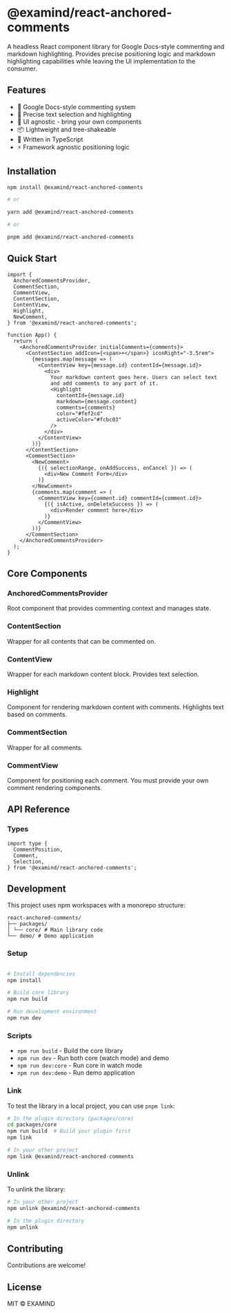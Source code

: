 # @examind/react-anchored-comments

A headless React component library for Google Docs-style commenting and markdown highlighting. Provides precise positioning logic and markdown highlighting capabilities while leaving the UI implementation to the consumer.

## Features

- 📝 Google Docs-style commenting system
- 🎯 Precise text selection and highlighting
- 🎨 UI agnostic - bring your own components
- 📦 Lightweight and tree-shakeable
- 💪 Written in TypeScript
- ⚡ Framework agnostic positioning logic

## Installation

```bash
npm install @examind/react-anchored-comments

# or

yarn add @examind/react-anchored-comments

# or

pnpm add @examind/react-anchored-comments
```

## Quick Start

```tsx
import {
  AnchoredCommentsProvider,
  CommentSection,
  CommentView,
  ContentSection,
  ContentView,
  Highlight,
  NewComment,
} from '@examind/react-anchored-comments';

function App() {
  return (
    <AnchoredCommentsProvider initialComments={comments}>
      <ContentSection addIcon={<span>+</span>} iconRight="-3.5rem">
        {messages.map(message => (
          <ContentView key={message.id} contentId={message.id}>
            <div>
              Your markdown content goes here. Users can select text
              and add comments to any part of it.
              <Highlight
                contentId={message.id}
                markdown={message.content}
                comments={comments}
                color="#fef2cd"
                activeColor="#fcbc03"
              />
            </div>
          </ContentView>
        ))}
      </ContentSection>
      <CommentSection>
        <NewComment>
          {({ selectionRange, onAddSuccess, onCancel }) => (
            <div>New Comment Form</div>
          )}
        </NewComment>
        {comments.map(comment => (
          <CommentView key={comment.id} commentId={comment.id}>
            {({ isActive, onDeleteSuccess }) => (
              <div>Render comment here</div>
            )}
          </CommentView>
        ))}
      </CommentSection>
    </AnchoredCommentsProvider>
  );
}
```

## Core Components

### AnchoredCommentsProvider

Root component that provides commenting context and manages state.

### ContentSection

Wrapper for all contents that can be commented on.

### ContentView

Wrapper for each markdown content block. Provides text selection.

### Highlight

Component for rendering markdown content with comments. Highlights text based on comments.

### CommentSection

Wrapper for all comments.

### CommentView

Component for positioning each comment. You must provide your own comment rendering components.

## API Reference

### Types

```tsx
import type {
  CommentPosition,
  Comment,
  Selection,
} from '@examind/react-anchored-comments';
```

## Development

This project uses npm workspaces with a monorepo structure:

```
react-anchored-comments/
├── packages/
│ └── core/ # Main library code
└── demo/ # Demo application
```

### Setup

```bash

# Install dependencies
npm install

# Build core library
npm run build

# Run development environment
npm run dev
```

### Scripts

- `npm run build` - Build the core library
- `npm run dev` - Run both core (watch mode) and demo
- `npm run dev:core` - Run core in watch mode
- `npm run dev:demo` - Run demo application

### Link

To test the library in a local project, you can use `pnpm link`:

```bash
# In the plugin directory (packages/core)
cd packages/core
npm run build  # Build your plugin first
npm link

# In your other project
npm link @examind/react-anchored-comments
```

### Unlink

To unlink the library:

```bash
# In your other project
npm unlink @examind/react-anchored-comments

# In the plugin directory
npm unlink
```

## Contributing

Contributions are welcome!

## License

MIT © EXAMIND
